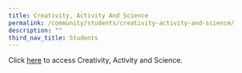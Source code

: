 ```yaml
---
title: Creativity, Activity And Science
permalink: /community/students/creativity-activity-and-science/
description: ""
third_nav_title: Students
---
```

Click [here](https://sites.google.com/sji.edu.sg/sjicas/home) to access Creativity, Activity and Science.